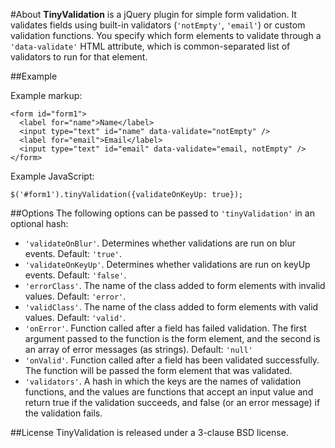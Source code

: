 #About
**TinyValidation** is a jQuery plugin for simple form validation. It validates fields using built-in validators (`'notEmpty'`, `'email'`) or custom validation functions. You specify which form elements to validate through a `'data-validate'` HTML attribute, which is common-separated list of validators to run for that element.

##Example

Example markup:

    <form id="form1">
      <label for="name">Name</label>
      <input type="text" id="name" data-validate="notEmpty" />
      <label for="email">Email</label>
      <input type="text" id="email" data-validate="email, notEmpty" />
    </form>

Example JavaScript:
  
    $('#form1').tinyValidation({validateOnKeyUp: true});


##Options
The following options can be passed to `'tinyValidation'` in an optional hash:

  * `'validateOnBlur'`. Determines whether validations are run on blur events. Default: `'true'`.
  * `'validateOnKeyUp'`. Determines whether validations are run on keyUp events. Default: `'false'`.
  * `'errorClass'`. The name of the class added to form elements with invalid values. Default: `'error'`.
  * `'validClass'`. The name of the class added to form elements with valid values. Default: `'valid'`.
  * `'onError'`. Function called after a field has failed validation. The first argument passed to the function is the form element, and the second is an array of error messages (as strings). Default: `'null'`
  * `'onValid'`. Function called after a field has been validated successfully. The function will be passed the form element that was validated.
  * `'validators'`. A hash in which the keys are the names of validation functions, and the values are functions that accept an input value and return true if the validation succeeds, and false (or an error message) if the validation fails.

##License
TinyValidation is released under a 3-clause BSD license.
